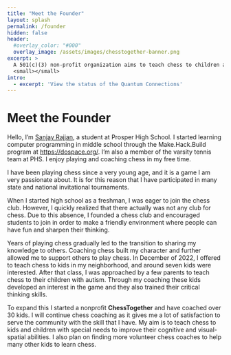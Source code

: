 ```yaml
---
title: "Meet the Founder"
layout: splash
permalink: /founder
hidden: false
header:
  #overlay_color: "#000"
  overlay_image: /assets/images/chesstogether-banner.png
excerpt: >
  A 501(c)(3) non-profit organization aims to teach chess to children and special needs children<br />
  <small></small>
intro: 
  - excerpt: 'View the status of the Quantum Connections'
---
```




# Meet the Founder


Hello, I’m [Sanjay Rajjan](https://sanjay.rajjan.com), a student at Prosper High School. I started learning computer programming in middle school through the Make.Hack.Build program at https://dospace.org/. I’m also a member of the varsity tennis team at PHS. I enjoy playing and coaching chess in my free time.

I have been playing chess since a very young age, and it is a game I am very passionate about. It is for this reason that I have participated in many state and national invitational tournaments. 

When I started high school as a freshman, I was eager to join the chess club. However, I quickly realized that there actually was not any club for chess. Due to this absence, I founded a chess club and encouraged students to join in order to make a friendly environment where people can have fun and sharpen their thinking. 

Years of playing chess gradually led to the transition to sharing my knowledge to others. Coaching chess built my character and further allowed me to support others to play chess. In December of 2022, I offered to teach chess to kids in my neighborhood, and around seven kids were interested. After that class, I was approached by a few parents to teach chess to their children with autism. Through my coaching these kids developed an interest in the game and they also trained their critical thinking skills. 

To expand this I started a nonprofit __ChessTogether__ and have coached over 30 kids. I will continue chess coaching as it gives me a lot of satisfaction to serve the community with the skill that I have. My aim is to teach chess to kids and children with special needs to improve their cognitive and visual-spatial abilities. I also plan on finding more volunteer chess coaches to help many other kids to learn chess.
